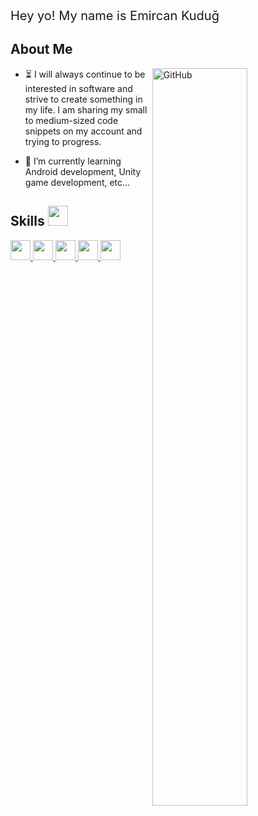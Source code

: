<div style='font-size:20px'>Hey yo! My name is Emircan Kuduğ</div>

<h2>About Me</h2>

<img width="55%" align="right" alt="GitHub" src="https://raw.githubusercontent.com/rahulbanerjee26/githubProfileReadmeGenerator/47a1a7b035154ce002fffc42e803b6ca8acbc4f3/gifs/git-header.svg" />

- ⏳ I will always continue to be interested in software and strive to create something in my life. I am sharing my small to medium-sized code snippets on my account and trying to progress.<br>

- 🔭 I’m currently learning Android development, Unity game development, etc...

<h2>Skills <img src="https://raw.githubusercontent.com/rahulbanerjee26/githubAboutMeGenerator/main/gifs/code.gif" width="32px" height="32px"></h2>

<a href="https://github.com/lxyerx?tab=repositories&q=&type=&language=python&sort=">
  <img width='32px' height='32px' src='https://raw.githubusercontent.com/rahulbanerjee26/githubAboutMeGenerator/main/icons/python.svg'>
</a>
<a href="https://github.com/lxyerx?tab=repositories&q=&type=&language=c&sort=">
  <img width='32px' height='32px' src='https://raw.githubusercontent.com/rahulbanerjee26/githubAboutMeGenerator/main/icons/c.svg'>
</a>
<a href="https://github.com/lxyerx?tab=repositories&q=&type=&language=cpp&sort=">
  <img width='32px' height='32px' src='https://raw.githubusercontent.com/rahulbanerjee26/githubAboutMeGenerator/main/icons/cpp.svg'>
</a>
<a href="https://github.com/lxyerx?tab=repositories&q=&type=&language=java&sort=">
  <img width='32px' height='32px' src='https://raw.githubusercontent.com/rahulbanerjee26/githubAboutMeGenerator/main/icons/java.svg'>
</a>
<a href="https://github.com/lxyerx?tab=repositories&q=&type=&language=photoshop&sort=">
  <img width='32px' height='32px' src='https://raw.githubusercontent.com/rahulbanerjee26/githubAboutMeGenerator/main/icons/photoshop.svg'>
</a>

<br>
